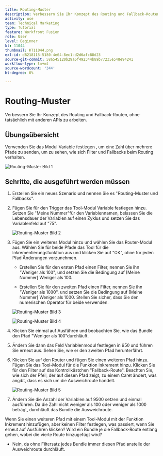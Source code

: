 ```yaml
---
title: Routing-Muster
description: Verbessern Sie Ihr Konzept des Routing und Fallback-Routen, ohne tatsächlich mit anderen APIs zu arbeiten.
activity: use
team: Technical Marketing
type: Tutorial
feature: Workfront Fusion
role: User
level: Beginner
kt: 11044
thumbnail: KT11044.png
exl-id: d8218115-5180-4e64-8ec1-d2d6afc88d23
source-git-commit: 58a545120b29a5f492344b89b77235e548e94241
workflow-type: tm+mt
source-wordcount: '344'
ht-degree: 0%

---
```


# Routing-Muster

Verbessern Sie Ihr Konzept des Routing und Fallback-Routen, ohne tatsächlich mit anderen APIs zu arbeiten.

## Übungsübersicht

Verwenden Sie das Modul Variable festlegen , um eine Zahl über mehrere Pfade zu senden, um zu sehen, wie sich Filter und Fallbacks beim Routing verhalten.

![Routing-Muster Bild 1](../12-exercises/assets/routing-patterns-walkthrough-1.png)

## Schritte, die ausgeführt werden müssen

1. Erstellen Sie ein neues Szenario und nennen Sie es &quot;Routing-Muster und Fallbacks&quot;.
1. Fügen Sie für den Trigger das Tool-Modul Variable festlegen hinzu. Setzen Sie &quot;Meine Nummer&quot;für den Variablennamen, belassen Sie die Lebensdauer der Variablen auf einen Zyklus und setzen Sie das Variablenfeld auf &quot;75&quot;.

   ![Routing-Muster Bild 2](../12-exercises/assets/routing-patterns-walkthrough-2.png)

1. Fügen Sie ein weiteres Modul hinzu und wählen Sie das Router-Modul aus. Wählen Sie für beide Pfade das Tool für die Inkrementierungsfunktion aus und klicken Sie auf &quot;OK&quot;, ohne für jeden Pfad Änderungen vorzunehmen.

   + Erstellen Sie für den ersten Pfad einen Filter, nennen Sie ihn &quot;Weniger als 100&quot;, und setzen Sie die Bedingung auf [Meine Nummer] Weniger als 100.

   + Erstellen Sie für den zweiten Pfad einen Filter, nennen Sie ihn &quot;Weniger als 1000&quot;, und setzen Sie die Bedingung auf [Meine Nummer] Weniger als 1000. Stellen Sie sicher, dass Sie den numerischen Operator für beide verwenden.

   ![Routing-Muster Bild 3](../12-exercises/assets/routing-patterns-walkthrough-3.png)

   ![Routing-Muster Bild 4](../12-exercises/assets/routing-patterns-walkthrough-4.png)

1. Klicken Sie einmal auf Ausführen und beobachten Sie, wie das Bundle den Pfad &quot;Weniger als 100&quot;durchläuft.
1. Ändern Sie dann das Feld Variablenmodul festlegen in 950 und führen Sie erneut aus. Sehen Sie, wie er den zweiten Pfad herunterfährt.
1. Klicken Sie auf den Router und fügen Sie einen weiteren Pfad hinzu. Fügen Sie das Tool-Modul für die Funktion Inkrement hinzu. Klicken Sie für den Filter auf das Kontrollkästchen &quot;Fallback-Route&quot;. Beachten Sie, wie sich der Pfeil, der auf diesen Pfad zeigt, zu einem Caret ändert, was angibt, dass es sich um die Ausweichroute handelt.

   ![Routing-Muster Bild 5](../12-exercises/assets/routing-patterns-walkthrough-5.png)

1. Ändern Sie die Anzahl der Variablen auf 9500 setzen und einmal ausführen. Da die Zahl nicht weniger als 100 oder weniger als 1000 beträgt, durchläuft das Bundle die Ausweichroute.

Wenn Sie einen weiteren Pfad mit einem Tool-Modul mit der Funktion Inkrement hinzufügen, aber keinen Filter festlegen, was passiert, wenn Sie erneut auf Ausführen klicken? Wird ein Bundle je die Fallback-Route entlang gehen, wobei die vierte Route hinzugefügt wird?

+ Nein, da ohne Filtersatz jedes Bundle immer diesen Pfad anstelle der Ausweichroute durchläuft.
